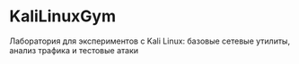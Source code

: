 # KaliLinuxGym
Лаборатория для экспериментов с Kali Linux: базовые сетевые утилиты, анализ трафика и тестовые атаки
